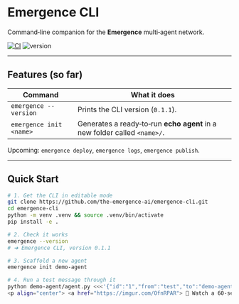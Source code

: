 # Emergence CLI

Command‑line companion for the **Emergence** multi‑agent network.

[![CI](https://github.com/the-emergence-ai/emergence-cli/actions/workflows/ci.yml/badge.svg)](https://github.com/the-emergence-ai/emergence-cli/actions)
![version](https://img.shields.io/badge/cli-v0.1.1-blue)

---

## Features (so far)

| Command                  | What it does                                                                           |
|--------------------------|----------------------------------------------------------------------------------------|
| `emergence --version`    | Prints the CLI version (`0.1.1`).                                                      |
| `emergence init <name>`  | Generates a ready‑to‑run **echo agent** in a new folder called `<name>/`.             |

Upcoming: `emergence deploy`, `emergence logs`, `emergence publish`.

---

## Quick Start

```bash
# 1. Get the CLI in editable mode
git clone https://github.com/the-emergence-ai/emergence-cli.git
cd emergence-cli
python -m venv .venv && source .venv/bin/activate
pip install -e .

# 2. Check it works
emergence --version
# ➜ Emergence CLI, version 0.1.1

# 3. Scaffold a new agent
emergence init demo-agent

# 4. Run a test message through it
python demo-agent/agent.py <<<'{"id":"1","from":"test","to":"demo-agent","verb":"HELP","data":{"prompt":"ping"}}'
<p align="center"> <a href="https://imgur.com/OfnRPAR"> 🎥 Watch a 60‑sec demo ↗ </a> </p> <p align="center"> <img src="https://i.imgur.com/OfnRPAR.gif" alt="Emergence CLI demo" width="700"/> </p>

